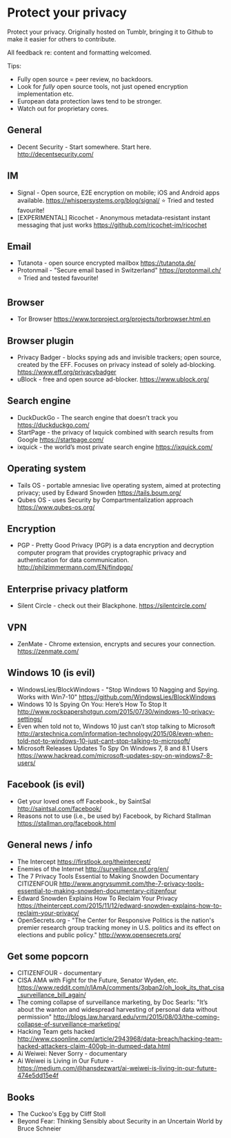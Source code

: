 # Protect your privacy
Protect your privacy. Originally hosted on Tumblr, bringing it to Github to make it easier for others to contribute.

All feedback re: content and formatting welcomed. 

Tips:

* Fully open source = peer review, no backdoors. 
* Look for _fully_ open source tools, not just opened encryption implementation etc. 
* European data protection laws tend to be stronger. 
* Watch out for proprietary cores. 

## General

* Decent Security - Start somewhere. Start here. http://decentsecurity.com/

## IM
* Signal - Open source, E2E encryption on mobile; iOS and Android apps available. https://whispersystems.org/blog/signal/ :star: Tried and tested favourite! 
* [EXPERIMENTAL] Ricochet - Anonymous metadata-resistant instant messaging that just works https://github.com/ricochet-im/ricochet

## Email
* Tutanota - open source encrypted mailbox https://tutanota.de/
* Protonmail - "Secure email based in Switzerland" https://protonmail.ch/ :star: Tried and tested favourite!

## Browser
* Tor Browser https://www.torproject.org/projects/torbrowser.html.en

## Browser plugin
* Privacy Badger - blocks spying ads and invisible trackers; open source, created by the EFF. Focuses on privacy instead of solely ad-blocking.  https://www.eff.org/privacybadger
* uBlock - free and open source ad-blocker. https://www.ublock.org/

## Search engine
* DuckDuckGo - The search engine that doesn’t track you https://duckduckgo.com/
* StartPage - the privacy of Ixquick combined with search results from Google https://startpage.com/
* ixquick - the world’s most private search engine https://ixquick.com/

## Operating system
* Tails OS - portable amnesiac live operating system, aimed at protecting privacy; used by Edward Snowden https://tails.boum.org/
* Qubes OS - uses Security by Compartmentalization approach https://www.qubes-os.org/ 

## Encryption
* PGP - Pretty Good Privacy (PGP) is a data encryption and decryption computer program that provides cryptographic privacy and authentication for data communication. http://philzimmermann.com/EN/findpgp/

## Enterprise privacy platform
* Silent Circle - check out their Blackphone. https://silentcircle.com/

## VPN
* ZenMate - Chrome extension, encrypts and secures your connection. https://zenmate.com/

## Windows 10 (is evil)
* WindowsLies/BlockWindows - "Stop Windows 10 Nagging and Spying. Works with Win7-10" https://github.com/WindowsLies/BlockWindows
* Windows 10 Is Spying On You: Here’s How To Stop It http://www.rockpapershotgun.com/2015/07/30/windows-10-privacy-settings/
* Even when told not to, Windows 10 just can’t stop talking to Microsoft http://arstechnica.com/information-technology/2015/08/even-when-told-not-to-windows-10-just-cant-stop-talking-to-microsoft/
* Microsoft Releases Updates To Spy On Windows 7, 8 and 8.1 Users https://www.hackread.com/microsoft-updates-spy-on-windows7-8-users/

## Facebook (is evil)
* Get your loved ones off Facebook., by SaintSal http://saintsal.com/facebook/
* Reasons not to use (i.e., be used by) Facebook, by Richard Stallman https://stallman.org/facebook.html

## General news / info
* The Intercept https://firstlook.org/theintercept/
* Enemies of the Internet http://surveillance.rsf.org/en/
* The 7 Privacy Tools Essential to Making Snowden Documentary CITIZENFOUR http://www.angrysummit.com/the-7-privacy-tools-essential-to-making-snowden-documentary-citizenfour
* Edward Snowden Explains How To Reclaim Your Privacy https://theintercept.com/2015/11/12/edward-snowden-explains-how-to-reclaim-your-privacy/
* OpenSecrets.org - "The Center for Responsive Politics is the nation's premier research group tracking money in U.S. politics and its effect on elections and public policy." http://www.opensecrets.org/

## Get some popcorn
* CITIZENFOUR - documentary
* CISA AMA with Fight for the Future, Senator Wyden, etc. https://www.reddit.com/r/IAmA/comments/3qban2/oh_look_its_that_cisa_surveillance_bill_again/
* The coming collapse of surveillance marketing, by Doc Searls: "It’s about the wanton and widespread harvesting of personal data without permission" http://blogs.law.harvard.edu/vrm/2015/08/03/the-coming-collapse-of-surveillance-marketing/
* Hacking Team gets hacked http://www.csoonline.com/article/2943968/data-breach/hacking-team-hacked-attackers-claim-400gb-in-dumped-data.html
* Ai Weiwei: Never Sorry - documentary
* Ai Weiwei is Living in Our Future - https://medium.com/@hansdezwart/ai-weiwei-is-living-in-our-future-474e5dd15e4f

## Books
* The Cuckoo's Egg by Cliff Stoll
* Beyond Fear: Thinking Sensibly about Security in an Uncertain World by Bruce Schneier
